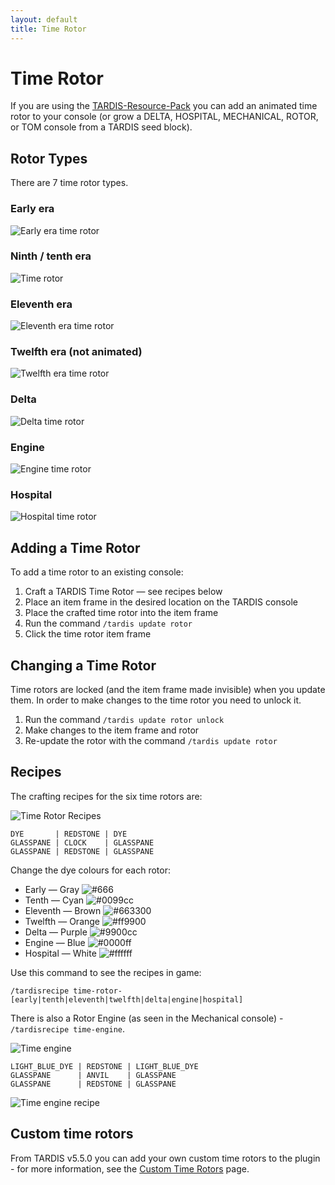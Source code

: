 ```yaml
---
layout: default
title: Time Rotor
---
```


# Time Rotor

If you are using the [TARDIS-Resource-Pack](/resource-packs) you can add
an animated time rotor to your console (or grow a DELTA, HOSPITAL, MECHANICAL, ROTOR, or TOM console from a TARDIS seed block).

## Rotor Types

There are 7 time rotor types.

### Early era

![Early era time rotor](/images/docs/early_time_rotor.gif)

### Ninth / tenth era

![Time rotor](/images/docs/time_rotor.gif)

### Eleventh era

![Eleventh era time rotor](/images/docs/copper_time_rotor.gif)

### Twelfth era (not animated)

![Twelfth era time rotor](/images/docs/round_time_rotor.jpg)

### Delta

![Delta time rotor](/images/docs/delta_time_rotor.gif)

### Engine

![Engine time rotor](/images/docs/engine_time_rotor.gif)

### Hospital

![Hospital time rotor](/images/docs/hospital_time_rotor.gif)

## Adding a Time Rotor

To add a time rotor to an existing console:

1. Craft a TARDIS Time Rotor &mdash; see recipes below
2. Place an item frame in the desired location on the TARDIS console
3. Place the crafted time rotor into the item frame
4. Run the command `/tardis update rotor`
5. Click the time rotor item frame

## Changing a Time Rotor

Time rotors are locked (and the item frame made invisible) when you update them. In order to make changes to the time
rotor you need to unlock it.

1. Run the command `/tardis update rotor unlock`
2. Make changes to the item frame and rotor
3. Re-update the rotor with the command `/tardis update rotor`

## Recipes

The crafting recipes for the six time rotors are:

![Time Rotor Recipes](/images/docs/time_rotor_recipes.gif)

```
DYE       | REDSTONE | DYE
GLASSPANE | CLOCK    | GLASSPANE
GLASSPANE | REDSTONE | GLASSPANE
```

Change the dye colours for each rotor:

* Early &mdash; Gray ![#666](https://placehold.co/15x15/666666/666666.png)
* Tenth &mdash; Cyan ![#0099cc](https://placehold.co/15x15/0099cc/0099cc.png)
* Eleventh &mdash; Brown ![#663300](https://placehold.co/15x15/663300/663300.png)
* Twelfth &mdash; Orange ![#ff9900](https://placehold.co/15x15/ff9900/ff9900.png)
* Delta &mdash; Purple ![#9900cc](https://placehold.co/15x15/9900cc/9900cc.png)
* Engine &mdash; Blue ![#0000ff](https://placehold.co/15x15/0000ff/0000ff.png)
* Hospital &mdash; White ![#ffffff](https://placehold.co/15x15/ffffff/ffffff.png)

Use this command to see the recipes in game:

```
/tardisrecipe time-rotor-[early|tenth|eleventh|twelfth|delta|engine|hospital]
```

There is also a Rotor Engine (as seen in the Mechanical console) - `/tardisrecipe time-engine`.

![Time engine](/images/docs/time_engine.jpg)

```
LIGHT_BLUE_DYE | REDSTONE | LIGHT_BLUE_DYE
GLASSPANE      | ANVIL    | GLASSPANE
GLASSPANE      | REDSTONE | GLASSPANE
```

![Time engine recipe](/images/docs/time_engine_recipe.png)

## Custom time rotors

From TARDIS v5.5.0 you can add your own custom time rotors to the plugin - for more information, see the [Custom Time Rotors](custom-rotors) page.
